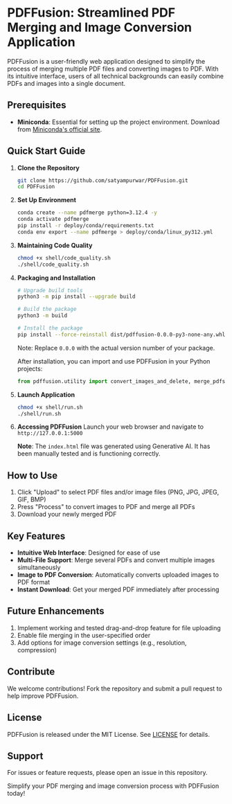 # PDFFusion: Streamlined PDF Merging and Image Conversion Application

PDFFusion is a user-friendly web application designed to simplify the process of merging multiple PDF files and converting images to PDF. With its intuitive interface, users of all technical backgrounds can easily combine PDFs and images into a single document.

## Prerequisites

- **Miniconda**: Essential for setting up the project environment. Download from [Miniconda's official site](https://docs.conda.io/en/latest/miniconda.html).

## Quick Start Guide

1. **Clone the Repository**
   ```bash
   git clone https://github.com/satyampurwar/PDFFusion.git
   cd PDFFusion
   ```

2. **Set Up Environment**
   ```bash
   conda create --name pdfmerge python=3.12.4 -y
   conda activate pdfmerge
   pip install -r deploy/conda/requirements.txt
   conda env export --name pdfmerge > deploy/conda/linux_py312.yml
   ```

3. **Maintaining Code Quality**
   ```bash
   chmod +x shell/code_quality.sh
   ./shell/code_quality.sh
   ```

4. **Packaging and Installation**
   ```bash
   # Upgrade build tools
   python3 -m pip install --upgrade build

   # Build the package
   python3 -m build

   # Install the package
   pip install --force-reinstall dist/pdffusion-0.0.0-py3-none-any.whl
   ```
   Note: Replace `0.0.0` with the actual version number of your package.

   After installation, you can import and use PDFFusion in your Python projects:
   ```python
   from pdffusion.utility import convert_images_and_delete, merge_pdfs
   ```

5. **Launch Application**
   ```bash
   chmod +x shell/run.sh
   ./shell/run.sh
   ```

6. **Accessing PDFFusion**
   Launch your web browser and navigate to `http://127.0.0.1:5000`
   
   **Note**: The `index.html` file was generated using Generative AI. It has been manually tested and is functioning correctly.

## How to Use

1. Click "Upload" to select PDF files and/or image files (PNG, JPG, JPEG, GIF, BMP)
2. Press "Process" to convert images to PDF and merge all PDFs
3. Download your newly merged PDF

## Key Features

- **Intuitive Web Interface**: Designed for ease of use
- **Multi-File Support**: Merge several PDFs and convert multiple images simultaneously
- **Image to PDF Conversion**: Automatically converts uploaded images to PDF format
- **Instant Download**: Get your merged PDF immediately after processing

## Future Enhancements

1. Implement working and tested drag-and-drop feature for file uploading
2. Enable file merging in the user-specified order
3. Add options for image conversion settings (e.g., resolution, compression)

## Contribute

We welcome contributions! Fork the repository and submit a pull request to help improve PDFFusion.

## License

PDFFusion is released under the MIT License. See [LICENSE](LICENSE) for details.

## Support

For issues or feature requests, please open an issue in this repository.

Simplify your PDF merging and image conversion process with PDFFusion today!